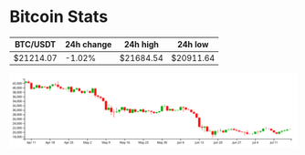 # Bitcoin Stats

BTC/USDT|24h change|24h high|24h low|
|---|---|---|---|
|$21214.07|-1.02%|$21684.54|$20911.64|

<img src="./chart.svg">
